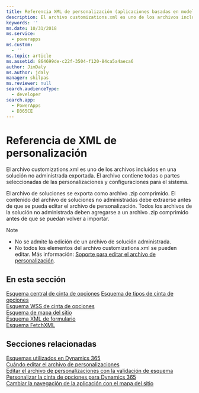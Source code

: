 ```yaml
---
title: Referencia XML de personalización (aplicaciones basadas en modelos) | Microsoft Docs
description: El archivo customizations.xml es uno de los archivos incluidos en una solución no administrada exportada. El archivo contiene todas las partes o partes seleccionadas de las personalizaciones y configuraciones para el sistema.
keywords: ''
ms.date: 10/31/2018
ms.service:
  - powerapps
ms.custom:
  - ''
ms.topic: article
ms.assetid: 864699de-c22f-3504-f120-84ca5a4aeca6
author: JimDaly
ms.author: jdaly
manager: shilpas
ms.reviewer: null
search.audienceType:
  - developer
search.app:
  - PowerApps
  - D365CE
---
```


# <a name="customization-xml-reference"></a>Referencia de XML de personalización

<!-- https://docs.microsoft.com/en-us/dynamics365/customer-engagement/developer/customization-xml-reference -->

El archivo customizations.xml es uno de los archivos incluidos en una solución no administrada exportada. El archivo contiene todas o partes seleccionadas de las personalizaciones y configuraciones para el sistema. 
  
 El archivo de soluciones se exporta como archivo .zip comprimido. El contenido del archivo de soluciones no administradas debe extraerse antes de que se pueda editar el archivo de personalización. Todos los archivos de la solución no administrada deben agregarse a un archivo .zip comprimido antes de que se puedan volver a importar.  

> [!NOTE]
> - No se admite la edición de un archivo de solución administrada.  
> - No todos los elementos del archivo customizations.xml se pueden editar. Más información: [Soporte para editar el archivo de personalización](../common-data-service/when-edit-customization-file.md).

## <a name="in-this-section"></a>En esta sección

 [Esquema central de cinta de opciones](ribbon-core-schema.md) [Esquema de tipos de cinta de opciones](ribbon-types-schema.md)  
 [Esquema WSS de cinta de opciones](ribbon-wss-schema.md)  
 [Esquema de mapa del sitio](/dynamics365/customer-engagement/developer/customize-dev/sitemap-schema)<br/> <!-- TODO need to fix the link--> [Esquema XML de formulario](form-xml-schema.md)<br/> 
 [Esquema FetchXML](../common-data-service/fetchxml-schema.md) 

## <a name="related-sections"></a>Secciones relacionadas

 [Esquemas utilizados en Dynamics 365](/dynamics365/customer-engagement/developer/schemas-used-dynamics-365)<br/> <!-- TODO need to fix the link--> [Cuándo editar el archivo de personalizaciones](../common-data-service/when-edit-customization-file.md)  
[Editar el archivo de personalizaciones con la validación de esquema](edit-customizations-xml-file-schema-validation.md)  
 [Personalizar la cinta de opciones para Dynamics 365](customize-commands-ribbon.md)  
 [Cambiar la navegación de la aplicación con el mapa del sitio](/dynamics365/customer-engagement/developer/customize-dev/change-application-navigation-using-sitemap)  <!-- TODO need to fix the link--> 

